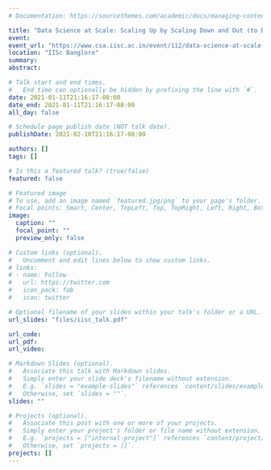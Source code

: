 ```yaml
---
# Documentation: https://sourcethemes.com/academic/docs/managing-content/

title: "Data Science at Scale: Scaling Up by Scaling Down and Out (to Disk)"
event:
event_url: "https://www.csa.iisc.ac.in/event/112/data-science-at-scale-scaling-up-by-scaling-down-and-out-to-disk/"
location: "IISc Banglore"
summary:
abstract:

# Talk start and end times.
#   End time can optionally be hidden by prefixing the line with `#`.
date: 2021-01-11T21:16:17-08:00
date_end: 2021-01-11T21:16:17-08:00
all_day: false

# Schedule page publish date (NOT talk date).
publishDate: 2021-02-10T21:16:17-08:00

authors: []
tags: []

# Is this a featured talk? (true/false)
featured: false

# Featured image
# To use, add an image named `featured.jpg/png` to your page's folder. 
# Focal points: Smart, Center, TopLeft, Top, TopRight, Left, Right, BottomLeft, Bottom, BottomRight.
image:
  caption: ""
  focal_point: ""
  preview_only: false

# Custom links (optional).
#   Uncomment and edit lines below to show custom links.
# links:
# - name: Follow
#   url: https://twitter.com
#   icon_pack: fab
#   icon: twitter

# Optional filename of your slides within your talk's folder or a URL.
url_slides: "files/iisc_talk.pdf"

url_code:
url_pdf:
url_video:

# Markdown Slides (optional).
#   Associate this talk with Markdown slides.
#   Simply enter your slide deck's filename without extension.
#   E.g. `slides = "example-slides"` references `content/slides/example-slides.md`.
#   Otherwise, set `slides = ""`.
slides: ""

# Projects (optional).
#   Associate this post with one or more of your projects.
#   Simply enter your project's folder or file name without extension.
#   E.g. `projects = ["internal-project"]` references `content/project/deep-learning/index.md`.
#   Otherwise, set `projects = []`.
projects: []
---
```


